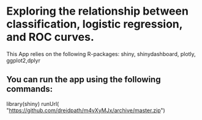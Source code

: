 # Exploring the relationship between classification, logistic regression, and ROC curves.
This App relies on the following R-packages: shiny, shinydashboard, plotly, ggplot2,dplyr

## You can run the app using the following commands:
library(shiny)
runUrl( "https://github.com/dreidpath/m4vXyMJx/archive/master.zip")
